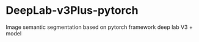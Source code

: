# DeepLab-v3Plus-pytorch
Image semantic segmentation based on pytorch framework deep lab V3 + model
